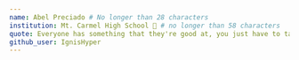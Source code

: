 ```yaml
---
name: Abel Preciado # No longer than 28 characters
institution: Mt. Carmel High School 🚩 # no longer than 58 characters
quote: Everyone has something that they're good at, you just have to take the time to find it. # no longer than 100 characters, avoid using quotes(") to guarantee the format remains the same.
github_user: IgnisHyper
---
```

